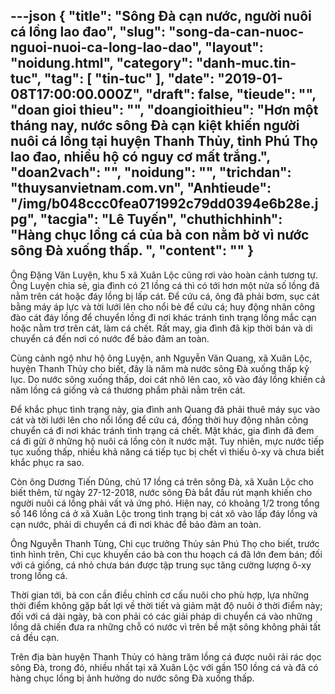 ---json
{
    "title": "Sông Đà cạn nước, người nuôi cá lồng lao đao",
    "slug": "song-da-can-nuoc-nguoi-nuoi-ca-long-lao-dao",
    "layout": "noidung.html",
    "category": "danh-muc.tin-tuc",
    "tag": [
        "tin-tuc"
    ],
    "date": "2019-01-08T17:00:00.000Z",
    "draft": false,
    "tieude": "",
    "doan gioi thieu": "",
    "doangioithieu": "Hơn một tháng nay, nước sông Đà cạn kiệt khiến người nuôi cá lồng tại huyện Thanh Thủy, tỉnh Phú Thọ lao đao, nhiều hộ có nguy cơ mất trắng.",
    "doan2vach": "",
    "noidung": "",
    "trichdan": "thuysanvietnam.com.vn",
    "Anhtieude": "/img/b048ccc0fea071992c79dd0394e6b28e.jpg",
    "tacgia": "Lê Tuyến",
    "chuthichhinh": "Hàng chục lồng cá của bà con nằm bờ vì nước sông Đà xuống thấp. ",
    "__content__": ""
}
---
<p>&Ocirc;ng Đặng Văn Luyện, khu 5 x&atilde; Xu&acirc;n Lộc cũng rơi v&agrave;o ho&agrave;n cảnh tương tự. &Ocirc;ng Luyện chia sẻ, gia đ&igrave;nh c&oacute; 21 lồng c&aacute; th&igrave; c&oacute; tới hơn một nửa số lồng đ&atilde; nằm tr&ecirc;n c&aacute;t hoặc đ&aacute;y lồng bị lấp c&aacute;t. Để cứu c&aacute;, &ocirc;ng đ&atilde; phải bơm, sục c&aacute;t bằng m&aacute;y &aacute;p lực v&agrave; tời lưới l&ecirc;n cho nổi b&egrave; để cứu c&aacute;; huy động nh&acirc;n c&ocirc;ng đ&agrave;o c&aacute;t đ&aacute;y lồng để chuyển lồng đi nơi kh&aacute;c tr&aacute;nh t&igrave;nh trạng lồng mắc cạn hoặc nằm trơ tr&ecirc;n c&aacute;t, l&agrave;m c&aacute; chết. Rất may, gia đ&igrave;nh đ&atilde; kịp thời b&aacute;n v&agrave; di chuyển c&aacute; đến nơi c&oacute; nước để bảo đảm an to&agrave;n.</p>

<p>C&ugrave;ng cảnh ngộ như hộ &ocirc;ng Luyện, anh Nguyễn Văn Quang, x&atilde; Xu&acirc;n Lộc, huyện Thanh Thủy cho biết, đ&acirc;y l&agrave; năm m&agrave; nước s&ocirc;ng Đ&agrave; xuống thấp kỷ lục. Do nước s&ocirc;ng xuống thấp, doi c&aacute;t nh&ocirc; l&ecirc;n cao, x&ocirc; v&agrave;o đ&aacute;y lồng khiến cả năm lồng c&aacute; giống v&agrave; c&aacute; thương phẩm phải nằm tr&ecirc;n c&aacute;t.</p>

<p>Để khắc phục t&igrave;nh trạng n&agrave;y, gia đ&igrave;nh anh Quang đ&atilde; phải thu&ecirc; m&aacute;y sục v&agrave;o c&aacute;t v&agrave; tời lưới l&ecirc;n cho nổi lồng để cứu c&aacute;, đồng thời huy động nh&acirc;n c&ocirc;ng chuyển c&aacute; đi nơi kh&aacute;c tr&aacute;nh t&igrave;nh trạng c&aacute; chết. Mặt kh&aacute;c, gia đ&igrave;nh đ&atilde; đem c&aacute; đi gửi ở những hộ nu&ocirc;i c&aacute; lồng c&ograve;n &iacute;t nước mặt. Tuy nhi&ecirc;n, mực nước tiếp tục xuống thấp, nhiều khả năng c&aacute; tiếp tục bị chết v&igrave; thiếu &ocirc;-xy v&agrave; chưa biết khắc phục ra sao.</p>

<p>C&ograve;n &ocirc;ng Dương Tiến Dũng, chủ 17 lồng c&aacute; tr&ecirc;n s&ocirc;ng Đ&agrave;, x&atilde; Xu&acirc;n Lộc cho biết th&ecirc;m, từ ng&agrave;y 27-12-2018, nước s&ocirc;ng Đ&agrave; bắt đầu r&uacute;t mạnh khiến cho người nu&ocirc;i c&aacute; lồng phải vất vả ứng ph&oacute;. Hiện nay, c&oacute; khoảng 1/2 trong tổng số 146 lồng c&aacute; ở x&atilde; Xu&acirc;n Lộc trong t&igrave;nh trạng bị c&aacute;t x&ocirc; v&agrave;o lấp đ&aacute;y lồng v&agrave; cạn nước, phải di chuyển c&aacute; đi nơi kh&aacute;c để bảo đảm an to&agrave;n.</p>

<p>&Ocirc;ng Nguyễn Thanh T&ugrave;ng, Chi cục trưởng Thủy sản Ph&uacute; Thọ cho biết, trước t&igrave;nh h&igrave;nh tr&ecirc;n, Chi cục khuyến c&aacute;o b&agrave; con thu hoạch c&aacute; đ&atilde; lớn đem b&aacute;n; đối với c&aacute; giống, c&aacute; nhỏ chưa b&aacute;n được tập trung sục tăng cường lượng &ocirc;-xy trong lồng c&aacute;.</p>

<p>Thời gian tới, b&agrave; con cần điều chỉnh cơ cấu nu&ocirc;i cho ph&ugrave; hợp, lựa những thời điểm kh&ocirc;ng gặp bất lợi về thời tiết v&agrave; giảm mật độ nu&ocirc;i ở thời điểm n&agrave;y; đối với c&aacute; d&agrave;i ng&agrave;y, b&agrave; con phải c&oacute; c&aacute;c giải ph&aacute;p di chuyển c&aacute; v&agrave;o những lồng d&atilde; chiến đưa ra những chỗ c&oacute; nước v&igrave; tr&ecirc;n bề mặt s&ocirc;ng kh&ocirc;ng phải tất cả đều cạn.</p>

<p>Tr&ecirc;n địa b&agrave;n huyện Thanh Thủy c&oacute; h&agrave;ng trăm lồng c&aacute; được nu&ocirc;i rải r&aacute;c dọc s&ocirc;ng Đ&agrave;, trong đ&oacute;, nhiều nhất tại x&atilde; Xu&acirc;n Lộc với gần 150 lồng c&aacute; v&agrave; đ&atilde; c&oacute; h&agrave;ng chục lồng bị ảnh hưởng do nước s&ocirc;ng Đ&agrave; xuống thấp.</p>
